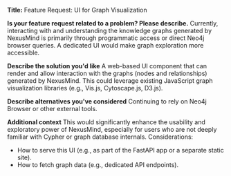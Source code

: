 **Title:** Feature Request: UI for Graph Visualization

**Is your feature request related to a problem? Please describe.**
Currently, interacting with and understanding the knowledge graphs generated by NexusMind is primarily through programmatic access or direct Neo4j browser queries. A dedicated UI would make graph exploration more accessible.

**Describe the solution you'd like**
A web-based UI component that can render and allow interaction with the graphs (nodes and relationships) generated by NexusMind. This could leverage existing JavaScript graph visualization libraries (e.g., Vis.js, Cytoscape.js, D3.js).

**Describe alternatives you've considered**
Continuing to rely on Neo4j Browser or other external tools.

**Additional context**
This would significantly enhance the usability and exploratory power of NexusMind, especially for users who are not deeply familiar with Cypher or graph database internals.
Considerations:
- How to serve this UI (e.g., as part of the FastAPI app or a separate static site).
- How to fetch graph data (e.g., dedicated API endpoints).
